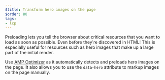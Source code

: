 ```yaml
---
$title: Transform hero images on the page
$order: 80
tags:
- lcp
---
```

Preloading lets you tell the
browser about critical resources that you want to load as soon as possible.
Even before they're discovered in HTML! This is especially useful for resources
such as hero images that make up a large part of the initial render. 

Use [AMP Optimizer](https://amp.dev/documentation/guides-and-tutorials/optimize-and-measure/amp-optimizer-guide/)
as it automatically detects and preloads hero images on the page.
It also allows you to use the `data-hero` attribute to markup images on the
page manually.
